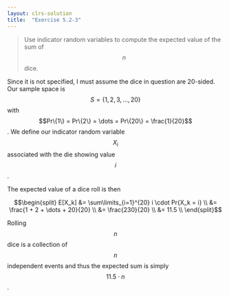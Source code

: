 ```yaml
---
layout: clrs-solution
title:  "Exercise 5.2-3"
---
```

>Use indicator random variables to compute the expected value of the sum of $$n$$ dice.

Since it is not specified, I must assume the dice in question are 20-sided. Our sample space is $$S = \{1, 2, 3, \dots, 20\}$$ with $$Pr\{1\} = Pr\{2\} = \dots = Pr\{20\} = \frac{1}{20}$$. We define our indicator random variable $$X_i$$ associated with the die showing value $$i$$.

The expected value of a dice roll is then

$$\begin{split}
E[X_k] &= \sum\limits_{i=1}^{20} i \cdot Pr{X_k = i} \\
&= \frac{1 + 2 + \dots + 20}{20} \\
&= \frac{230}{20} \\
&= 11.5 \\
\end{split}$$

Rolling $$n$$ dice is a collection of $$n$$ independent events and thus the expected sum is simply $$11.5 \cdot n$$.